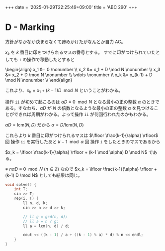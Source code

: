 +++
date = '2025-01-29T22:25:49+09:00'
title = 'ABC 290'
+++

# D - Marking

方針がなかなか決まらなくて諦めかけたがなんとか自力 AC。

$x_k$ を $k$ 番目に印をつけられるマスの番号とする。
すでに印がつけられていたとしても `i` の操作で移動したとすると

\begin{align}
x_1 &= 0 \nonumber \\\\
x_2 &= x_1 + D \mod N \nonumber \\\\
x_3 &= x_2 + D \mod N \nonumber \\\\
\vdots  \nonumber \\\\
x_k &= x_{k-1} + D \mod N \nonumber \\\\
\end{align}

これより、$x_k = x_1 + (k-1)D \mod N$ ということがわかる。

操作 `ii` が初めて起こるのは $\alpha D \equiv 0 \mod N$ となる最小の正の整数 $\alpha$ のときである。すなわち、$\alpha D$ が $N$ の倍数となるような最小の正の整数 $\alpha$ を見つけることができれば周期がわかる。よって操作 `ii` が何回行われたのかもわかる。

$\alpha D = \mathrm{lcm} (N, D)$ だから $\alpha = D / \mathrm{lcm}(N, D)$

これらより $k$ 番目に印がつけられるマスは $\lfloor \frac{k-1}{\alpha} \rfloor$ 回 操作 `ii` を実行したあと $k-1 \mod \alpha$ 回 操作 `i` をしたときのマスであるから

$x_k = \lfloor \frac{k-1}{\alpha} \rfloor + (k-1 \mod \alpha) D \mod N$ である。

※ $n\alpha D \equiv 0 \mod N~ (n \in \mathbb{Z})$ なので  $x_k = \lfloor \frac{k-1}{\alpha} \rfloor + (k-1) D \mod N$ としても結果は同じ。

```cpp
void solve() {
    int T;
    cin >> T;
    rep(i, T) {
        ll n, d, k;
        cin >> n >> d >> k;

        // ll g = gcd(n, d);
        // ll a = n / g;
        ll a = lcm(n, d) / d;

        cout << ((k - 1) / a + ((k - 1) % a) * d) % n << endl;
    }
}
```
